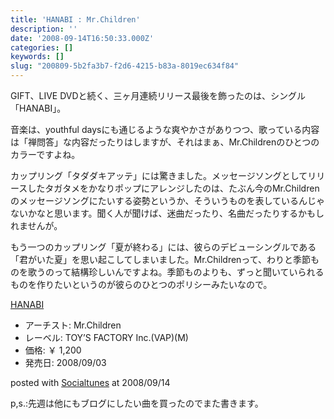 ```yaml
---
title: 'HANABI : Mr.Children'
description: ''
date: '2008-09-14T16:50:33.000Z'
categories: []
keywords: []
slug: "200809-5b2fa3b7-f2d6-4215-b83a-8019ec634f84"
---
```

GIFT、LIVE DVDと続く、三ヶ月連続リリース最後を飾ったのは、シングル「HANABI」。

音楽は、youthful daysにも通じるような爽やかさがありつつ、歌っている内容は「禅問答」な内容だったりはしますが、それはまぁ、Mr.Childrenのひとつのカラーですよね。

カップリング「タダダキアッテ」には驚きました。メッセージソングとしてリリースしたタガタメをかなりポップにアレンジしたのは、たぶん今のMr.Childrenのメッセージソングにたいする姿勢というか、そういうものを表しているんじゃないかなと思います。聞く人が聞けば、迷曲だったり、名曲だったりするかもしれませんが。

もう一つのカップリング「夏が終わる」には、彼らのデビューシングルである「君がいた夏」を思い起こしてしまいました。Mr.Childrenって、わりと季節ものを歌うのって結構珍しいんですよね。季節ものよりも、ずっと聞いていられるものを作りたいというのが彼らのひとつのポリシーみたいなので。

[HANABI](http://www.amazon.co.jp/exec/obidos/ASIN/B001AXVWZS/qli-22/ref=nosim "HANABI")

*   アーチスト: Mr.Children
*   レーベル: TOY’S FACTORY Inc.(VAP)(M)
*   価格: ￥ 1,200
*   発売日: 2008/09/03

posted with [Socialtunes](http://socialtunes.net) at 2008/09/14

p,s.:先週は他にもブログにしたい曲を買ったのでまた書きます。